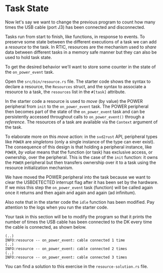 # Task State

Now let's say we want to change the previous program to count how many times the USB cable (port J3) has been connected and disconnected.

Tasks run from start to finish, like functions, in response to events. To preserve some state between the different executions of a task we can add a *resource* to the task. In RTIC, resources are the mechanism used to *share* data between different tasks in a memory safe manner but they can also be used to hold task state.

To get the desired behavior we'll want to store some counter in the state of the `on_power_event` task.

Open the `src/bin/resource.rs` file. The starter code shows the syntax to declare a resource, the `Resources` struct, and the syntax to associate a resource to a task, the `resources` list in the `#[task]` attribute.

In the starter code a resource is used to *move* (by value) the POWER peripheral from `init` to the `on_power_event` task. The POWER peripheral then becomes part of the state of the `on_power_event` task and can be persistently accessed throughout calls to `on_power_event()` through a *reference*. The resources of a task are available via the `Context` argument of the task.

To elaborate more on this *move* action: in the `svd2rust` API, peripheral types like `POWER` are *singletons* (only a single instance of the type can ever exist). The consequence of this design is that holding a peripheral instance, like `POWER`, *by value* means that the function (or task) has exclusive access, or ownership, over the peripheral. This is the case of the `init` function: it owns the `POWER` peripheral but then transfers ownership over it to a task using the resource initialization mechanism.

We have moved the POWER peripheral into the task because we want to clear the USBDETECTED interrupt flag after it has been set by the hardware. If we miss this step the `on_power_event` task (function) will be called again once it returns and then again and again and again (ad infinitum).

Also note that in the starter code the `idle` function has been modified. Pay attention to the logs when you run the starter code.

Your task in this section will be to modify the program so that it prints the number of times the USB cable has been connected to the DK every time the cable is connected, as shown below.

``` console
(..)
INFO:resource -- on_power_event: cable connected 1 time
(..)
INFO:resource -- on_power_event: cable connected 2 times
(..)
INFO:resource -- on_power_event: cable connected 3 times
```

You can find a solution to this exercise in the `resource-solution.rs` file.